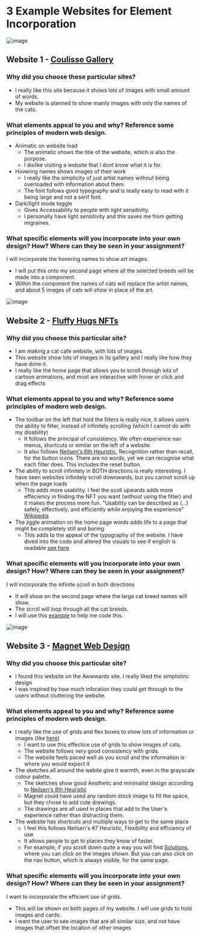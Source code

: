 # 3 Example Websites for Element Incorporation

![image](https://github.com/lolyay270/svelte_2023/assets/127159745/bf784c7b-8c4c-47f0-96b7-2ab0072a91fd)
## Website 1 - [Coulisse Gallery](https://www.coulisse-gallery.com/artists)
### Why did you choose these particular sites?
- I really like this site because it shows lots of images with small amount of words.
- My website is planned to show mainly images with only the names of the cats.
### What elements appeal to you and why? Reference some principles of modern web design.
- Animatic on website load
  - The animatic shows the title of the website, which is also the purpose.
  - I dislike visiting a website that I dont know what it is for.
- Hovering names shows images of their work
  - I really like the simplicity of just artist names without being overloaded with information about them.
  - The font follows good typography and is really easy to read with it being large and not a serif font.
- Dark/light mode toggle
  - Gives Accessability to people with light sensitivity.
  - I personally have light sensitivity and this saves me from getting migraines.
### What specific elements will you incorporate into your own design? How? Where can they be seen in your assignment?
I will incorporate the hovering names to show art images.
- I will put this onto my second page where all the selected breeds will be made into a component.
- Within the component the names of cats will replace the artist names, and about 5 images of cats will show in place of the art.

  
![image](https://github.com/lolyay270/svelte_2023/assets/127159745/7803fbee-3933-47d3-ac79-cfd64469a68d)
## Website 2 - [Fluffy Hugs NFTs](https://nft.fluffyhugs.io/gallery)
### Why did you choose this particular site?
- I am making a cat cafe website, with lots of images.
- This website show lots of images in its gallery and I really like how they have done it.
- I really like the home page that allows you to scroll through lots of cartoon animations, and most are interactive with hover or click and drag effects
### What elements appeal to you and why? Reference some principles of modern web design.
- The toolbar on the left that hold the filters is really nice, it allows users the ability to filter, instead of infinitely scrolling (which I cannot do with my disability)
  - It follows the principal of consistency. We often experience nav menus, shortcuts or similar on the left of a website.
  - It also follows [Neilsen's 6th Heuristic](https://www.nngroup.com/articles/ten-usability-heuristics/), Recognition rather than recall, for the button icons. There are no words, yet we can recognise what each filter does. This includes the reset button.
- The ability to scroll infinitely in BOTH directions is really interesting. I have seen websites infinitely scroll downwards, but you cannot scroll up when the page loads
  - This adds more usability. I feel the scoll upwards adds more effeciency in finding the NFT you want (without using the filter) and it makes the process more fun. "Usability can be described as (...) safely, effectively, and efficiently while enjoying the experience" [Wikipedia](https://en.wikipedia.org/wiki/Usability)
- The jiggle animation on the home page words adds life to a page that might be completely still and boring
  - This adds to the appeal of the typography of the website. I have dived into the code and altered the visuals to see if english is readable [see here](https://github.com/lolyay270/svelte_2023/assets/127159745/f878c297-b38b-4f2f-bd94-7f9a9238e2d8)
### What specific elements will you incorporate into your own design? How? Where can they be seen in your assignment?
I will incorporate the infinite scroll in both directions
- It will show on the second page where the large cat breed names will show.
- The scroll will loop through all the cat breeds.
- I will use this [example](https://webdesign.tutsplus.com/how-to-implement-infinite-scrolling-with-javascript--cms-37055t) to help me code this.


![image](https://github.com/lolyay270/svelte_2023/assets/127159745/a68d35bb-e2bf-46da-bb7b-552ac922b55f)
## Website 3 - [Magnet Web Design](https://magnet.co/)
### Why did you choose this particular site?
- I found this website on the Awwwards site. I really liked the simplistinc design
- I was inspired by how much inforation they could get through to the users without cluttering the website. 
### What elements appeal to you and why? Reference some principles of modern web design.
- I really like the use of grids and flex boxes to show lots of information or images (like [here](https://github.com/lolyay270/svelte_2023/assets/127159745/6fdc7623-5ae2-4738-92aa-ebd4a6ddc86a))
  - I want to use this effectice use of grids to show images of cats.
  - The website follows very good consistency with grids.
  - The website feels paced well as you scroll and the information is where you would expect it
- The sketches all around the webite give it warmth, even in the grayscale colour palette.
  - The sketches show good Aesthetic and minimalist design according to [Neilsen's 8th Heuristic](https://www.nngroup.com/articles/ten-usability-heuristics/)
  - Magnet could have used any random stock image to fill the space, but they chose to add cute drawings.
  - The drawings are all used in places that add to the User's experience rather than distracting them.
- The website has shortcuts and multiple ways to get to the same place
  - I feel this follows Neilsen's #7 Heuristic, Flexibility and efficiency of use
  - It allows people to get to places they know of faster.
  - For example, if you scroll down quite a way you will find [Solutions](https://github.com/lolyay270/svelte_2023/assets/127159745/023dfd3d-fc02-4737-9471-fc243c596b84), where you can click on the images shown. But you can also click on the nav button, which is always visible, for the same page.
### What specific elements will you incorporate into your own design? How? Where can they be seen in your assignment?
I want to incorporate the efficient use of grids.
- This will be shown on both pages of my website. I will use grids to hold images and cards.
- I want the user to see images that are all similar size, and not have images that offset the location of other images
